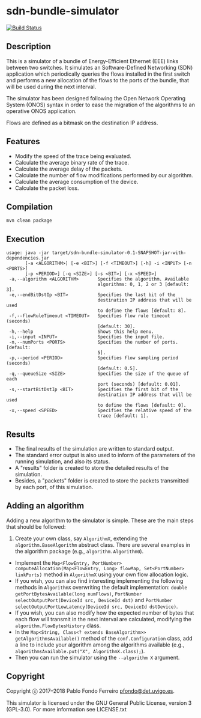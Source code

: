 # sdn-bundle-simulator

[![Build Status](https://travis-ci.org/pfondo/sdn-bundle-simulator.svg?branch=master)](https://travis-ci.org/pfondo/sdn-bundle-simulator)


## Description

This is a simulator of a bundle of Energy-Efficient Ethernet (EEE) links between two switches. It simulates an Software-Defined Networking (SDN) application which periodically queries the flows installed in the first switch and performs a new allocation of the flows to the ports of the bundle, that will be used during the next interval.

The simulator has been designed following the Open Network Operating System (ONOS) syntax in order to ease the migration of the algorithms to an operative ONOS application.

Flows are defined as a bitmask on the destination IP address.

## Features

* Modify the speed of the trace being evaluated.
* Calculate the average binary rate of the trace.
* Calculate the average delay of the packets.
* Calculate the number of flow modifications performed by our algorithm.
* Calculate the average consumption of the device.
* Calculate the packet loss.

## Compilation

    mvn clean package

## Execution

    usage: java -jar target/sdn-bundle-simulator-0.1-SNAPSHOT-jar-with-dependencies.jar
    	   [-a <ALGORITHM>] [-e <BIT>] [-f <TIMEOUT>] [-h] -i <INPUT> [-n <PORTS>]
    	   [-p <PERIOD>] [-q <SIZE>] [-s <BIT>] [-x <SPEED>]
     -a,--algorithm <ALGORITHM>       Specifies the algorithm. Available
                                      algorithms: 0, 1, 2 or 3 [default: 3].
     -e,--endBitDstIp <BIT>           Specifies the last bit of the
                                      destination IP address that will be used
                                      to define the flows [default: 8].
     -f,--flowRuleTimeout <TIMEOUT>   Specifies flow rule timeout (seconds)
                                      [default: 30].
     -h,--help                        Shows this help menu.
     -i,--input <INPUT>               Specifies the input file.
     -n,--numPorts <PORTS>            Specifies the number of ports. [default:
                                      5].
     -p,--period <PERIOD>             Specifies flow sampling period (seconds)
                                      [default: 0.5].
     -q,--queueSize <SIZE>            Specifies the size of the queue of each
                                      port (seconds) [default: 0.01].
     -s,--startBitDstIp <BIT>         Specifies the first bit of the
                                      destination IP address that will be used
                                      to define the flows [default: 0].
     -x,--speed <SPEED>               Specifies the relative speed of the
                                      trace [default: 1].

## Results

- The final results of the simulation are written to standard output.
- The standard error output is also used to inform of the parameters of the running simulation, and also its status.
- A "results" folder is created to store the detailed results of the simulation.
- Besides, a "packets" folder is created to store the packets transmitted by each port, of this simulation.

## Adding an algorithm

Adding a new algorithm to the simulator is simple. These are the main steps that should be followed:

1. Create your own class, say `AlgorithmX`, extending the `algorithm.BaseAlgorithm` abstract class. There are several examples in the algorithm package (e.g., `algorithm.Algorithm0`).
- Implement the `Map<FlowEntry, PortNumber> computeAllocation(Map<FlowEntry, Long> flowMap, Set<PortNumber> linkPorts)` method in `AlgorithmX` using your own flow allocation logic.
- If you wish, you can also find interesting implementing the following methods in `AlgorithmX` overwriting the default implementation: `double getPortBytesAvailable(long numFlows)`, `PortNumber selectOutputPort(DeviceId src, DeviceId dst)` and `PortNumber selectOutputPortLowLatency(DeviceId src, DeviceId dstDevice)`.
- If you wish, you can also modify how the expected number of bytes that each flow will transmit in the next interval are calculated, modifying the `algorithm.FlowBytesHistory` class.
- In the `Map<String, Class<? extends BaseAlgorithm>> getAlgorithmsAvailable()` method of the `conf.Configuration` class, add a line to include your algorithm among the algorithms available (e.g., `algorithmsAvailable.put("X", AlgorithmX.class);`).
- Then you can run the simulator using the `--algorithm X` argument.

## Copyright

Copyright ⓒ 2017–2018 Pablo Fondo Ferreiro <pfondo@det.uvigo.es>.

This simulator is licensed under the GNU General Public License, version 3 (GPL-3.0). For more information see LICENSE.txt